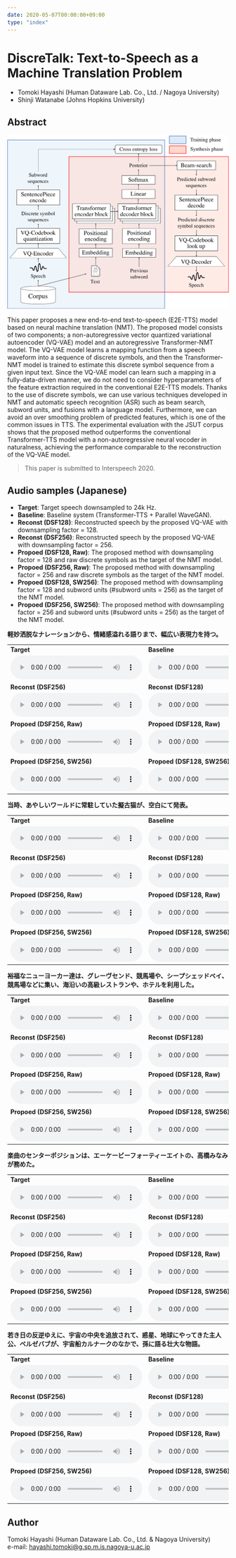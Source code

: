 ```yaml
---
date: 2020-05-07T00:00:00+09:00
type: "index"
---
```


# DiscreTalk: Text-to-Speech as a Machine Translation Problem

- Tomoki Hayashi (Human Dataware Lab. Co., Ltd. / Nagoya University)
- Shinji Watanabe (Johns Hopkins University)

## Abstract

![](figs/overview.png)

This paper proposes a new end-to-end text-to-speech (E2E-TTS) model based on neural machine translation (NMT).
The proposed model consists of two components; a non-autoregressive vector quantized variational autoencoder (VQ-VAE) model and an autoregressive Transformer-NMT model.
The VQ-VAE model learns a mapping function from a speech waveform into a sequence of discrete symbols, and then the Transformer-NMT model is trained to estimate this discrete symbol sequence from a given input text.
Since the VQ-VAE model can learn such a mapping in a fully-data-driven manner, we do not need to consider hyperparameters of the feature extraction required in the conventional E2E-TTS models.
Thanks to the use of discrete symbols, we can use various techniques developed in NMT and automatic speech recognition (ASR) such as beam search, subword units, and fusions with a language model.
Furthermore, we can avoid an over smoothing problem of predicted features, which is one of the common issues in TTS.
The experimental evaluation with the JSUT corpus shows that the proposed method outperforms the conventional Transformer-TTS model with a non-autoregressive neural vocoder in naturalness, achieving the performance comparable to the reconstruction of the VQ-VAE model.

> This paper is submitted to Interspeech 2020.

## Audio samples (Japanese)

- **Target**: Target speech downsampled to 24k Hz.
- **Baseline**: Baseline system (Transformer-TTS + Parallel WaveGAN).
- **Reconst (DSF128)**: Reconstructed speech by the proposed VQ-VAE with downsampling factor = 128.
- **Reconst (DSF256)**: Reconstructed speech by the proposed VQ-VAE with downsampling factor = 256.
- **Propoed (DSF128, Raw)**: The proposed method with downsampling factor = 128 and raw discrete symbols as the target of the NMT model.
- **Propoed (DSF256, Raw)**: The proposed method with downsampling factor = 256 and raw discrete symbols as the target of the NMT model.
- **Propoed (DSF128, SW256)**: The proposed method with downsampling factor = 128 and subword units (#subword units = 256) as the target of the NMT model.
- **Propoed (DSF256, SW256)**: The proposed method with downsampling factor = 256 and subword units (#subword units = 256) as the target of the NMT model.

**軽妙洒脱なナレーションから、情緒感溢れる語りまで、幅広い表現力を持つ。**

|     |     |
| --- | --- |
| **Target** | **Baseline** |
|<audio controls="" ><source src="wav/jsut/raw/VOICEACTRESS100_011.wav"/></audio>|<audio controls="" ><source src="wav/jsut/baseline/VOICEACTRESS100_011.wav"/></audio>| |
| **Reconst (DSF256)** | **Reconst (DSF128)** |
|<audio controls="" ><source src="wav/jsut/dsf256_reconst/VOICEACTRESS100_011.wav"/></audio>|<audio controls="" ><source src="wav/jsut/dsf128_reconst/VOICEACTRESS100_011.wav"/></audio>|
| **Propoed (DSF256, Raw)** | **Propoed (DSF128, Raw)** |
|<audio controls="" ><source src="wav/jsut/dsf256_char/VOICEACTRESS100_011.wav"/></audio>|<audio controls="" ><source src="wav/jsut/dsf128_char/VOICEACTRESS100_011.wav"/></audio>|
| **Propoed (DSF256, SW256)** | **Propoed (DSF128, SW256)** |
|<audio controls="" ><source src="wav/jsut/dsf256_sw256/VOICEACTRESS100_011.wav"/></audio>|<audio controls="" ><source src="wav/jsut/dsf128_sw256/VOICEACTRESS100_011.wav"/></audio>|

**当時、あやしいワールドに常駐していた擬古猫が、空白にて発表。**

|     |     |
| --- | --- |
| **Target** | **Baseline** |
|<audio controls="" ><source src="wav/jsut/raw/VOICEACTRESS100_053.wav"/></audio>|<audio controls="" ><source src="wav/jsut/baseline/VOICEACTRESS100_053.wav"/></audio>| |
| **Reconst (DSF256)** | **Reconst (DSF128)** |
|<audio controls="" ><source src="wav/jsut/dsf256_reconst/VOICEACTRESS100_053.wav"/></audio>|<audio controls="" ><source src="wav/jsut/dsf128_reconst/VOICEACTRESS100_053.wav"/></audio>|
| **Propoed (DSF256, Raw)** | **Propoed (DSF128, Raw)** |
|<audio controls="" ><source src="wav/jsut/dsf256_char/VOICEACTRESS100_053.wav"/></audio>|<audio controls="" ><source src="wav/jsut/dsf128_char/VOICEACTRESS100_053.wav"/></audio>|
| **Propoed (DSF256, SW256)** | **Propoed (DSF128, SW256)** |
|<audio controls="" ><source src="wav/jsut/dsf256_sw256/VOICEACTRESS100_053.wav"/></audio>|<audio controls="" ><source src="wav/jsut/dsf128_sw256/VOICEACTRESS100_053.wav"/></audio>|

**裕福なニューヨーカー達は、グレーヴセンド、競馬場や、シープシェッドベイ、競馬場などに集い、海沿いの高級レストランや、ホテルを利用した。**

|     |     |
| --- | --- |
| **Target** | **Baseline** |
|<audio controls="" ><source src="wav/jsut/raw/VOICEACTRESS100_054.wav"/></audio>|<audio controls="" ><source src="wav/jsut/baseline/VOICEACTRESS100_054.wav"/></audio>| |
| **Reconst (DSF256)** | **Reconst (DSF128)** |
|<audio controls="" ><source src="wav/jsut/dsf256_reconst/VOICEACTRESS100_054.wav"/></audio>|<audio controls="" ><source src="wav/jsut/dsf128_reconst/VOICEACTRESS100_054.wav"/></audio>|
| **Propoed (DSF256, Raw)** | **Propoed (DSF128, Raw)** |
|<audio controls="" ><source src="wav/jsut/dsf256_char/VOICEACTRESS100_054.wav"/></audio>|<audio controls="" ><source src="wav/jsut/dsf128_char/VOICEACTRESS100_054.wav"/></audio>|
| **Propoed (DSF256, SW256)** | **Propoed (DSF128, SW256)** |
|<audio controls="" ><source src="wav/jsut/dsf256_sw256/VOICEACTRESS100_054.wav"/></audio>|<audio controls="" ><source src="wav/jsut/dsf128_sw256/VOICEACTRESS100_054.wav"/></audio>|


**楽曲のセンターポジションは、エーケービーフォーティーエイトの、高橋みなみが務めた。**

|     |     |
| --- | --- |
| **Target** | **Baseline** |
|<audio controls="" ><source src="wav/jsut/raw/VOICEACTRESS100_075.wav"/></audio>|<audio controls="" ><source src="wav/jsut/baseline/VOICEACTRESS100_075.wav"/></audio>| |
| **Reconst (DSF256)** | **Reconst (DSF128)** |
|<audio controls="" ><source src="wav/jsut/dsf256_reconst/VOICEACTRESS100_075.wav"/></audio>|<audio controls="" ><source src="wav/jsut/dsf128_reconst/VOICEACTRESS100_075.wav"/></audio>|
| **Propoed (DSF256, Raw)** | **Propoed (DSF128, Raw)** |
|<audio controls="" ><source src="wav/jsut/dsf256_char/VOICEACTRESS100_075.wav"/></audio>|<audio controls="" ><source src="wav/jsut/dsf128_char/VOICEACTRESS100_075.wav"/></audio>|
| **Propoed (DSF256, SW256)** | **Propoed (DSF128, SW256)** |
|<audio controls="" ><source src="wav/jsut/dsf256_sw256/VOICEACTRESS100_075.wav"/></audio>|<audio controls="" ><source src="wav/jsut/dsf128_sw256/VOICEACTRESS100_075.wav"/></audio>|

**若き日の反逆ゆえに、宇宙の中央を追放されて、惑星、地球にやってきた主人公、ベルゼバブが、宇宙船カルナークのなかで、孫に語る壮大な物語。**

|     |     |
| --- | --- |
| **Target** | **Baseline** |
|<audio controls="" ><source src="wav/jsut/raw/VOICEACTRESS100_094.wav"/></audio>|<audio controls="" ><source src="wav/jsut/baseline/VOICEACTRESS100_094.wav"/></audio>| |
| **Reconst (DSF256)** | **Reconst (DSF128)** |
|<audio controls="" ><source src="wav/jsut/dsf256_reconst/VOICEACTRESS100_094.wav"/></audio>|<audio controls="" ><source src="wav/jsut/dsf128_reconst/VOICEACTRESS100_094.wav"/></audio>|
| **Propoed (DSF256, Raw)** | **Propoed (DSF128, Raw)** |
|<audio controls="" ><source src="wav/jsut/dsf256_char/VOICEACTRESS100_094.wav"/></audio>|<audio controls="" ><source src="wav/jsut/dsf128_char/VOICEACTRESS100_094.wav"/></audio>|
| **Propoed (DSF256, SW256)** | **Propoed (DSF128, SW256)** |
|<audio controls="" ><source src="wav/jsut/dsf256_sw256/VOICEACTRESS100_094.wav"/></audio>|<audio controls="" ><source src="wav/jsut/dsf128_sw256/VOICEACTRESS100_094.wav"/></audio>|

## Author

Tomoki Hayashi (Human Dataware Lab. Co., Ltd. & Nagoya University)  
e-mail: hayashi.tomoki@g.sp.m.is.nagoya-u.ac.jp
